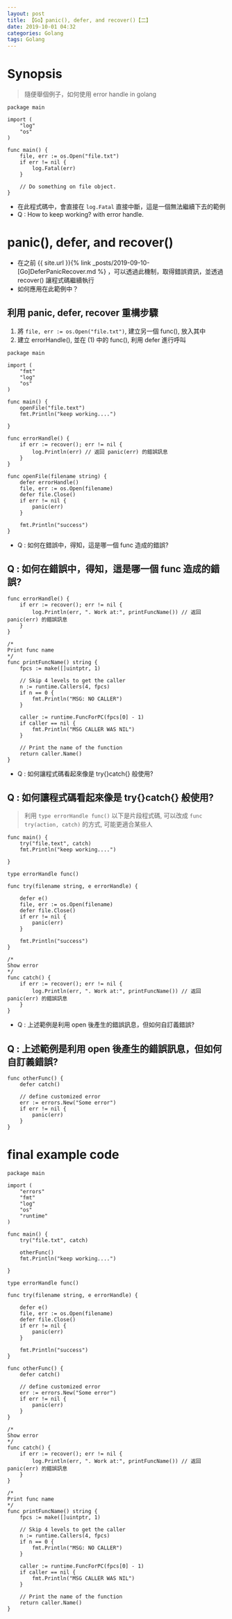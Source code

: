 ```yaml
---
layout: post
title: 【Go】panic(), defer, and recover()【二】
date: 2019-10-01 04:32
categories: Golang
tags: Golang
---
```


# Synopsis

> 隨便舉個例子，如何使用 error handle in golang

```
package main
 
import (
    "log"
    "os"
)
 
func main() {
    file, err := os.Open("file.txt")
    if err != nil {
        log.Fatal(err)
    }
 
    // Do something on file object.
}
```

- 在此程式碼中，會直接在 `log.Fatal` 直接中斷，這是一個無法繼續下去的範例
- Q : How to keep working? with error handle.

# panic(), defer, and recover()

- 在之前 {{ site.url }}{% link _posts/2019-09-10-[Go]DeferPanicRecover.md %} ，可以透過此機制，取得錯誤資訊，並透過 recover() 讓程式碼繼續執行
- 如何應用在此範例中？

<!--more-->

## 利用 panic, defer, recover 重構步驟
1. 將 `file, err := os.Open("file.txt")`, 建立另一個 func(), 放入其中
2. 建立 errorHandle(), 並在 (1) 中的 func(), 利用 defer 進行呼叫

```
package main

import (
	"fmt"
	"log"
	"os"
)

func main() {
	openFile("file.text")
	fmt.Println("keep working....")

}

func errorHandle() {
	if err := recover(); err != nil {
		log.Println(err) // 返回 panic(err) 的錯誤訊息
	}
}

func openFile(filename string) {
	defer errorHandle()
	file, err := os.Open(filename)
	defer file.Close()
	if err != nil {
		panic(err)
	}

	fmt.Println("success")
}
```

- Q : 如何在錯誤中，得知，這是哪一個 func 造成的錯誤?

## Q : 如何在錯誤中，得知，這是哪一個 func 造成的錯誤?

```
func errorHandle() {
	if err := recover(); err != nil {
		log.Println(err, ". Work at:", printFuncName()) // 返回 panic(err) 的錯誤訊息
	}
}

/*
Print func name
*/
func printFuncName() string {
	fpcs := make([]uintptr, 1)

	// Skip 4 levels to get the caller
	n := runtime.Callers(4, fpcs)
	if n == 0 {
		fmt.Println("MSG: NO CALLER")
	}

	caller := runtime.FuncForPC(fpcs[0] - 1)
	if caller == nil {
		fmt.Println("MSG CALLER WAS NIL")
	}

	// Print the name of the function
	return caller.Name()
}
```

- Q : 如何讓程式碼看起來像是 try{}catch{} 般使用?

## Q : 如何讓程式碼看起來像是 try{}catch{} 般使用?
> 利用 `type errorHandle func()`
> 以下是片段程式碼, 可以改成 `func try(action, catch)` 的方式, 可能更適合某些人

```
func main() {
	try("file.text", catch)
	fmt.Println("keep working....")

}

type errorHandle func()

func try(filename string, e errorHandle) {

	defer e()
	file, err := os.Open(filename)
	defer file.Close()
	if err != nil {
		panic(err)
	}

	fmt.Println("success")
}

/*
Show error
*/
func catch() {
	if err := recover(); err != nil {
		log.Println(err, ". Work at:", printFuncName()) // 返回 panic(err) 的錯誤訊息
	}
}
```

- Q : 上述範例是利用 open 後產生的錯誤訊息，但如何自訂義錯誤?

## Q : 上述範例是利用 open 後產生的錯誤訊息，但如何自訂義錯誤?

```
func otherFunc() {
	defer catch()

	// define customized error
	err := errors.New("Some error")
	if err != nil {
		panic(err)
	}
}
```


# final example code

```
package main

import (
	"errors"
	"fmt"
	"log"
	"os"
	"runtime"
)

func main() {
	try("file.txt", catch) 

	otherFunc()
	fmt.Println("keep working....")

}

type errorHandle func()

func try(filename string, e errorHandle) {

	defer e()
	file, err := os.Open(filename)
	defer file.Close()
	if err != nil {
		panic(err)
	}

	fmt.Println("success")
}

func otherFunc() {
	defer catch()

	// define customized error
	err := errors.New("Some error")
	if err != nil {
		panic(err)
	}
}

/*
Show error
*/
func catch() {
	if err := recover(); err != nil {
		log.Println(err, ". Work at:", printFuncName()) // 返回 panic(err) 的錯誤訊息
	}
}

/*
Print func name
*/
func printFuncName() string {
	fpcs := make([]uintptr, 1)

	// Skip 4 levels to get the caller
	n := runtime.Callers(4, fpcs)
	if n == 0 {
		fmt.Println("MSG: NO CALLER")
	}

	caller := runtime.FuncForPC(fpcs[0] - 1)
	if caller == nil {
		fmt.Println("MSG CALLER WAS NIL")
	}

	// Print the name of the function
	return caller.Name()
}
```